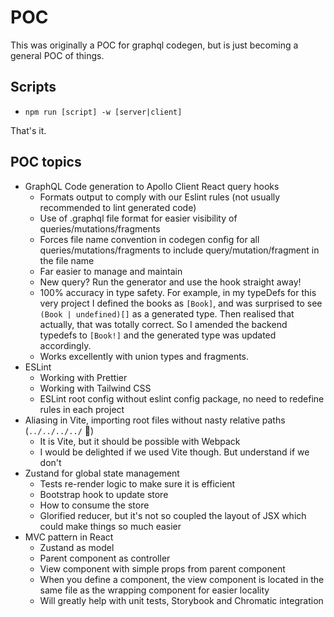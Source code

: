 # POC

This was originally a POC for graphql codegen, but is just becoming a general POC of things.

## Scripts

- `npm run [script] -w [server|client]`

That's it.

## POC topics

- GraphQL Code generation to Apollo Client React query hooks
  - Formats output to comply with our Eslint rules (not usually recommended to lint generated code)
  - Use of .graphql file format for easier visibility of queries/mutations/fragments
  - Forces file name convention in codegen config for all queries/mutations/fragments to include query/mutation/fragment in the file name
  - Far easier to manage and maintain
  - New query? Run the generator and use the hook straight away!
  - 100% accuracy in type safety. For example, in my typeDefs for this very project I defined the books as `[Book]`, and was surprised to see `(Book | undefined)[]` as a generated type. Then realised that actually, that was totally correct. So I amended the backend typedefs to `[Book!]` and the generated type was updated accordingly.
  - Works excellently with union types and fragments.
- ESLint
  - Working with Prettier
  - Working with Tailwind CSS
  - ESLint root config without eslint config package, no need to redefine rules in each project
- Aliasing in Vite, importing root files without nasty relative paths (`../../../../` 🤢)
  - It is Vite, but it should be possible with Webpack
  - I would be delighted if we used Vite though. But understand if we don't
- Zustand for global state management
  - Tests re-render logic to make sure it is efficient
  - Bootstrap hook to update store
  - How to consume the store
  - Glorified reducer, but it's not so coupled the layout of JSX which could make things so much easier
- MVC pattern in React
  - Zustand as model
  - Parent component as controller
  - View component with simple props from parent component
  - When you define a component, the view component is located in the same file as the wrapping component for easier locality
  - Will greatly help with unit tests, Storybook and Chromatic integration
